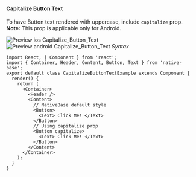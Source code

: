 #### Capitalize Button Text

To have Button text rendered with uppercase, include <code>capitalize</code> prop.<br />
**Note:** This prop is applicable only for Android.<br />

![Preview ios Capitalize_Button_Text](https://docs-v2.nativebase.io/docs/assets/ios/components/capitalize-button-text.png)
![Preview android Capitalize_Button_Text](https://docs-v2.nativebase.io/docs/assets/android/components/capitalize-button-text.png)
*Syntax*

<pre class="line-numbers"><code class="language-jsx">import React, { Component } from 'react';
import { Container, Header, Content, Button, Text } from 'native-base';
export default class CapitalizeButtonTextExample extends Component {
  render() {
    return (
      &lt;Container>
        &lt;Header />
        &lt;Content>
          // NativeBase default style
          &lt;Button>
            &lt;Text> Click Me! &lt;/Text>
          &lt;/Button>
          // Using capitalize prop
          &lt;Button capitalize>
            &lt;Text> Click Me! &lt;/Text>
          &lt;/Button>
        &lt;/Content>
      &lt;/Container>
    );
  }
}</code></pre><br />
